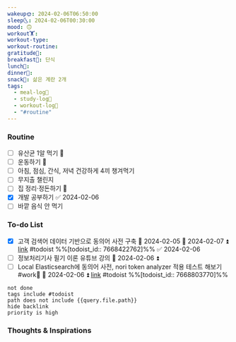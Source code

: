 ```yaml
---
wakeup🌞: 2024-02-06T06:50:00
sleep🌜: 2024-02-06T00:30:00
mood: 🙃
workout🏋️: 
workout-type: 
workout-routine: 
gratitude🙏: 
breakfast🍳: 단식
lunch🍚: 
dinner🥗: 
snack🍬: 삶은 계란 2개
tags:
  - meal-log📝
  - study-log📓
  - workout-log💪
  - "#routine"
---
```

### Routine 
- [ ] 유산균 1알 먹기 🔼 
- [ ] 운동하기 🔼
- [ ] 아침, 점심, 간식, 저녁 건강하게 4끼 챙겨먹기
- [ ] 무지출 챌린지 
- [ ] 집 정리·정돈하기 🔼
- [x] 개발 공부하기 ✅ 2024-02-06
- [ ] 바깥 음식 안 먹기 

### To-do List 
- [x] 고객 검색어 데이터 기반으로 동의어 사전 구축 🛫 2024-02-05 📅 2024-02-07 ⏫ [link](https://todoist.com/showTask?id=7668422762) #todoist  %%[todoist_id:: 7668422762]%% ✅ 2024-02-06
- [ ] 정보처리기사 필기 이론 유튜브 강의 📅 2024-02-06 ⏫ 
- [ ] Local Elasticsearch에 동의어 사전, nori token analyzer 적용 테스트 해보기 #work🏢 📅 2024-02-06 ⏫ [link](https://todoist.com/showTask?id=7668803770) #todoist  %%[todoist_id:: 7668803770]%%
```tasks
not done
tags include #todoist 
path does not include {{query.file.path}}
hide backlink
priority is high
```


### Thoughts & Inspirations
